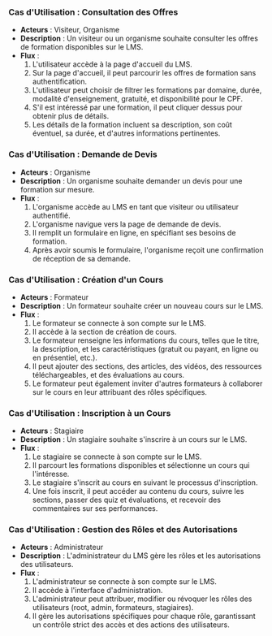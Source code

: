 ### Cas d'Utilisation : Consultation des Offres

- **Acteurs** : Visiteur, Organisme
- **Description** : Un visiteur ou un organisme souhaite consulter les offres de formation disponibles sur le LMS.
- **Flux** :
    1. L'utilisateur accède à la page d'accueil du LMS.
    2. Sur la page d'accueil, il peut parcourir les offres de formation sans authentification.
    3. L'utilisateur peut choisir de filtrer les formations par domaine, durée, modalité d'enseignement, gratuité, et disponibilité pour le CPF.
    4. S'il est intéressé par une formation, il peut cliquer dessus pour obtenir plus de détails.
    5. Les détails de la formation incluent sa description, son coût éventuel, sa durée, et d'autres informations pertinentes.

### Cas d'Utilisation : Demande de Devis

- **Acteurs** : Organisme
- **Description** : Un organisme souhaite demander un devis pour une formation sur mesure.
- **Flux** :
    1. L'organisme accède au LMS en tant que visiteur ou utilisateur authentifié.
    2. L'organisme navigue vers la page de demande de devis.
    3. Il remplit un formulaire en ligne, en spécifiant ses besoins de formation.
    4. Après avoir soumis le formulaire, l'organisme reçoit une confirmation de réception de sa demande.

### Cas d'Utilisation : Création d'un Cours

- **Acteurs** : Formateur
- **Description** : Un formateur souhaite créer un nouveau cours sur le LMS.
- **Flux** :
    1. Le formateur se connecte à son compte sur le LMS.
    2. Il accède à la section de création de cours.
    3. Le formateur renseigne les informations du cours, telles que le titre, la description, et les caractéristiques (gratuit ou payant, en ligne ou en présentiel, etc.).
    4. Il peut ajouter des sections, des articles, des vidéos, des ressources téléchargeables, et des évaluations au cours.
    5. Le formateur peut également inviter d'autres formateurs à collaborer sur le cours en leur attribuant des rôles spécifiques.

### Cas d'Utilisation : Inscription à un Cours

- **Acteurs** : Stagiaire
- **Description** : Un stagiaire souhaite s'inscrire à un cours sur le LMS.
- **Flux** :
    1. Le stagiaire se connecte à son compte sur le LMS.
    2. Il parcourt les formations disponibles et sélectionne un cours qui l'intéresse.
    3. Le stagiaire s'inscrit au cours en suivant le processus d'inscription.
    4. Une fois inscrit, il peut accéder au contenu du cours, suivre les sections, passer des quiz et évaluations, et recevoir des commentaires sur ses performances.

### Cas d'Utilisation : Gestion des Rôles et des Autorisations

- **Acteurs** : Administrateur
- **Description** : L'administrateur du LMS gère les rôles et les autorisations des utilisateurs.
- **Flux** :
    1. L'administrateur se connecte à son compte sur le LMS.
    2. Il accède à l'interface d'administration.
    3. L'administrateur peut attribuer, modifier ou révoquer les rôles des utilisateurs (root, admin, formateurs, stagiaires).
    4. Il gère les autorisations spécifiques pour chaque rôle, garantissant un contrôle strict des accès et des actions des utilisateurs.